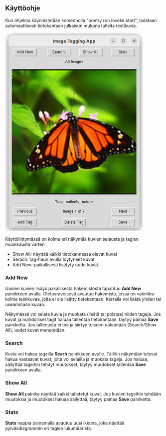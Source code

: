 ## Käyttöohje

Kun ohjelma käynnistetään komennolla "poetry run invoke start", ladataan automaattisesti tietokantaan julkaisun mukana tulleita testikuvia. 

![Pakkausrakenne](kuvat/tagging_app.png)

Käyttöliittymässä on kolme eri näkymää kuvien selausta ja tagien muokkausta varten: 
- Show All: näyttää kaikki tietokannassa olevat kuvat
- Serach: tag-haun avulla löytyneet kuvat
- Add New: paikallisesti lisätyty uude kuvat.

### Add New

Uusien kuvien lisäys pakallisesta hakemistosta tapahtuu **Add New** painikkeen avulla. Oletusravoisesti avautuu hakemisto, jossa on valmiiksi kolme testikuvaa, joita ei ole lisätty tietokantaan. Kerralla voi lisätä yhden tai useammaan kuvan.

Näkymässä voi selata kuvia ja muokata (lisätä tai poistaa) niiden tageja. Jos kuvat ja mahdolliset tagit haluaa tallentaa tietokantaan, täytyy painaa **Save** painiketta. Jos tallenusta ei tee ja siirtyy toiseen näkumään (Search/Show All), uudet kuvat menetetään.

### Search

Kuvia voi hakea tageilla **Searh** painikkeen avulle. Tällöin näkymään tulevat hakua vastaavat kuvat, joita voi selailla ja muokata tageja. Jos haluaa, säilyttää tageihin tehdyt muutokset, täytyy muutokset tallentaa **Save** painikkeen avulla.

### Show All

**Show All** painike näyttää kaikki talletetut kuvat. Jos kuvien tageihin tehdään muutoksia ja muutokset haluaa säilyttää, täytyy painaa **Save** painiketta.

### Stats

**Stats** nappia painamalla avautuu uusi ikkuna, joka näyttää pylväsdiagrammin eri tagien lukumääristä.
